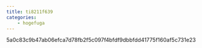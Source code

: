 ```yaml
---
title: ti8211f639
categories:
    - hogefuga
---
```

5a0c83c9b47ab06efca7d78fb2f5c097f4bfdf9dbbfdd41775f160af5c731e23